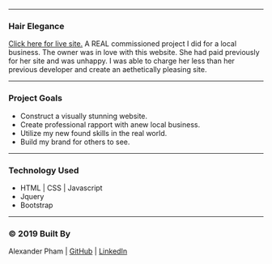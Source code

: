 
---
### Hair Elegance
[Click here for live site.](https://925work.github.io/hair-elegance/) A REAL commissioned project I did for a local business. The owner was in love with this website. She had paid previously for her site and was unhappy. I was able to charge her less than her previous developer and create an aethetically pleasing site.

---
### Project Goals
* Construct a visually stunning website.
* Create professional rapport with anew local business.
* Utilize my new found skills in the real world.
* Build my brand for others to see.

---
### Technology Used
* HTML | CSS | Javascript
* Jquery
* Bootstrap

---
### © 2019 Built By

Alexander Pham | [GitHub](https://github.com/925work) |  [LinkedIn](https://www.linkedin.com/in/alexanderpham626/)
